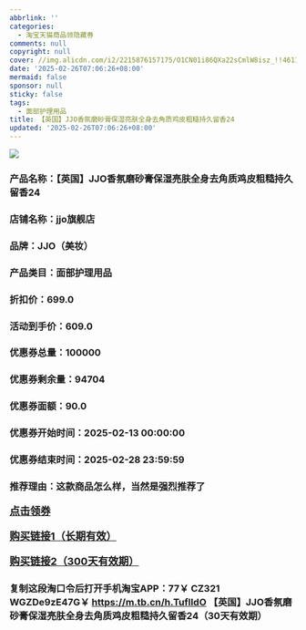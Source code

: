 ```yaml
---
abbrlink: ''
categories:
  - 淘宝天猫商品领隐藏券
comments: null
copyright: null
cover: //img.alicdn.com/i2/2215876157175/O1CN01i86QXa22sCmlW8isz_!!4611686018427387639-0-item_pic.jpg
date: '2025-02-26T07:06:26+08:00'
mermaid: false
sponsor: null
sticky: false
tags:
  - 面部护理用品
title: 【英国】JJO香氛磨砂膏保湿亮肤全身去角质鸡皮粗糙持久留香24
updated: '2025-02-26T07:06:26+08:00'
--- 
```


![](//img.alicdn.com/i2/2215876157175/O1CN01i86QXa22sCmlW8isz_!!4611686018427387639-0-item_pic.jpg)

### 产品名称：【英国】JJO香氛磨砂膏保湿亮肤全身去角质鸡皮粗糙持久留香24
### 店铺名称：jjo旗舰店
### 品牌：JJO（美妆）
### 产品类目：面部护理用品
### 折扣价：699.0
### 活动到手价：609.0
### 优惠券总量：100000
### 优惠券剩余量：94704
### 优惠券面额：90.0
### 优惠券开始时间：2025-02-13 00:00:00	
### 优惠券结束时间：2025-02-28 23:59:59	
### 推荐理由：这款商品怎么样，当然是强烈推荐了

<p style="font-size: 18px; font-weight: bold;">
  <a href="https://uland.taobao.com/coupon/edetail?e=4Vx9DfS7Z7GlhHvvyUNXZfh8CuWt5YH5OVuOuRD5gLJMmdsrkidbOWBzzpT26idJUiSMKl2CfSToB5egtusOzSrHg2suOGvMkx6KA9cEE4jpibStSGz5eLRZUR5jI1vCRSHvQe2jOLZ9pbNCYX0I%2BPP%2BWUTgK%2F%2B0I%2BtaUgbudUxA%2B536asYsLWVfKa%2BhVnNDq0RmWml5UOjm%2Bc20BW2hipjB6TX2HR3QQ5WKStDdyeTLAJho1Tgm24y1rRo98IyIzxHHRjXbSzC3GXpSbfs48rA8tnPxV9%2B2hp380BdkpFNwr49L9IAs%2BslYbY7cMOmGOZ2cmf56WgmyHVvYwF84GiUzVkkdwsIm&traceId=0b515d4517407227641888116d126c&union_lens=lensId%3AOPT%401740722772%400be360d5_0dd3_1954b2998ec_d159%4001%40eyJmbG9vcklkIjo3MzM1NH0ie" target="_blank">点击领券</a>
</p>
<p style="font-size: 18px; font-weight: bold;">
  <a href="https://s.click.taobao.com/t?e=m%3D2%26s%3Dd%2BfrS8pUzR9w4vFB6t2Z2ueEDrYVVa64K7Vc7tFgwiHjf2vlNIV67uW8xal2bDKcxeoNewupcd73ID%2FV1RqsF4wnCJeELi4I%2FIEn%2BS1IjHAB0ghlTd7WlZVm%2FOAUUFw71qrpxiwMoCNxc1AtbZGVS3pkuQdmju7Rc3%2Beoeqv9OnNEPXytV9ALoS4zvCRUrqu7BfdswsxNN4wXqvz4qPJ4X4DBMkHJB5FNJNNUqqveB2VgmylpUBvSqzkeUA%2Bm8W5Y63ka6e8R42PgysBSxHfUOXVLEPDWL24%2FufIeaShmLvWGPPZ03CRxMS%2BzzBdtmqNVRh%2FxmAsfCzGDmntuH4VtA%3D%3D" target="_blank">购买链接1（长期有效）</a>
</p>
<p style="font-size: 18px; font-weight: bold;">
  <a href="https://s.click.taobao.com/STgXVNs" target="_blank">购买链接2（300天有效期）</a>
</p>

### 复制这段淘口令后打开手机淘宝APP：77￥ CZ321 WGZDe9zE47G￥ https://m.tb.cn/h.TuflIdO  【英国】JJO香氛磨砂膏保湿亮肤全身去角质鸡皮粗糙持久留香24（30天有效期）
